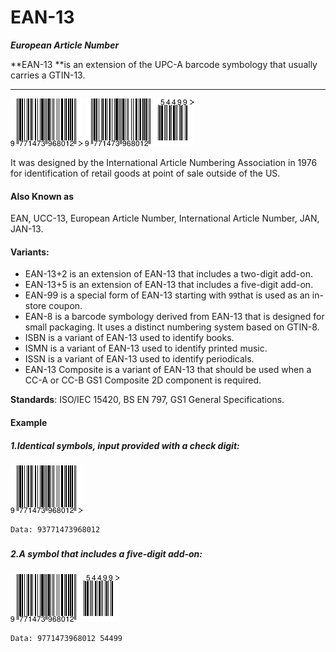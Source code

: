 # EAN-13

_**European Article Number**_

**EAN-13 **is an extension of the UPC-A barcode symbology that usually carries a GTIN-13.

---

![](/assets/ean13-1.png)           ![](/assets/ean13-2.png)

It was designed by the International Article Numbering Association in 1976 for identification of retail goods at point of sale outside of the US.

#### **Also Known as**

EAN, UCC-13, European Article Number, International Article Number, JAN, JAN-13.

#### **Variants:**

* EAN-13+2 is an extension of EAN-13 that includes a two-digit add-on.
* EAN-13+5 is an extension of EAN-13 that includes a five-digit add-on.
* EAN-99 is a special form of EAN-13 starting with `99`that is used as an in-store coupon.
* EAN-8 is a barcode symbology derived from EAN-13 that is designed for small packaging. It uses a distinct numbering system based on GTIN-8.
* ISBN is a variant of EAN-13 used to identify books.
* ISMN
  is a variant of EAN-13 used to identify printed music.
* ISSN is a variant of EAN-13 used to identify periodicals.
* EAN-13 Composite is a variant of EAN-13 that should be used when a CC-A or CC-B GS1 Composite 2D component is required.

**Standards**: ISO/IEC 15420, BS EN 797, GS1 General Specifications.

#### Example

##### 1.Identical symbols, input provided with a check digit:

![](/assets/ean13-1.png)

```
Data: 93771473968012
```

##### 

##### 2.A symbol that includes a five-digit add-on:

![](/assets/ean13-2.png)

```
Data: 9771473968012 54499
```



